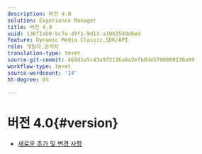 ```yaml
---
description: 버전 4.0
solution: Experience Manager
title: 버전 4.0
uuid: 136f1ab0-bc7e-49f1-9d13-a19b3549d6ed
feature: Dynamic Media Classic,SDK/API
role: 개발자,관리자
translation-type: tm+mt
source-git-commit: 469d1a5c43a972116a8a2efb0de5708800130a99
workflow-type: tm+mt
source-wordcount: '14'
ht-degree: 0%

---
```



# 버전 4.0{#version}

* [새로운 추가 및 변경 사항](r-4-0-new.md)
